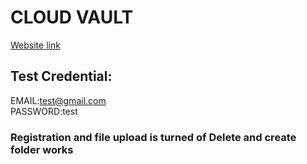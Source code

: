 # CLOUD VAULT

[Website link](https://main.d2bingtkjzrwox.amplifyapp.com/login)

## Test Credential:  
EMAIL:test@gmail.com  
PASSWORD:test

### Registration and file upload is turned of Delete and create folder works
